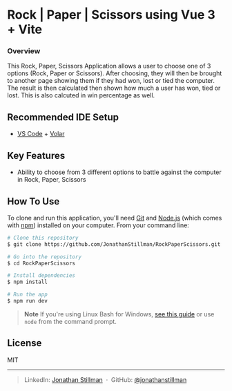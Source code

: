 # Rock | Paper | Scissors using Vue 3 + Vite
### Overview
This Rock, Paper, Scissors Application allows a user to choose one of 3 options (Rock, Paper or Scissors). After choosing, they will then be brought to another page showing them if they had won, lost or tied the computer. The result is then calculated then shown how much a user has won, tied or lost. This is also calcuted in win percentage as well.

## Recommended IDE Setup

- [VS Code](https://code.visualstudio.com/) + [Volar](https://marketplace.visualstudio.com/items?itemName=Vue.volar)

## Key Features
* Ability to choose from 3 different options to battle against the computer in Rock, Paper, Scissors

## How To Use

To clone and run this application, you'll need [Git](https://git-scm.com) and [Node.js](https://nodejs.org/en/download/) (which comes with [npm](http://npmjs.com)) installed on your computer. From your command line:

```bash
# Clone this repository
$ git clone https://github.com/JonathanStillman/RockPaperScissors.git

# Go into the repository
$ cd RockPaperScissors

# Install dependencies
$ npm install

# Run the app
$ npm run dev
```

> **Note**
> If you're using Linux Bash for Windows, [see this guide](https://www.howtogeek.com/261575/how-to-run-graphical-linux-desktop-applications-from-windows-10s-bash-shell/) or use `node` from the command prompt.

## License

MIT

---

> LinkedIn: [Jonathan Stillman](https://www.linkedin.com/in/jonathanstillman1/) &nbsp;&middot;&nbsp;
> GitHub: [@jonathanstillman](https://github.com/JonathanStillman)
